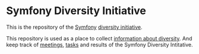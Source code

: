 # Symfony Diversity Initiative

This is the repository of the [Symfony][1] [diversity initiative][2].

This repository is used as a place to collect [information about diversity][3].
And keep track of [meetings][5], [tasks][4] and results of the Symfony Diversity
Intitative.

[1]: https://symfony.com
[2]: https://symfony.com/blog/the-diversity-initiative
[3]: further_reading.md
[4]: https://github.com/symfony/diversity/issues/
[5]: meetings.md
